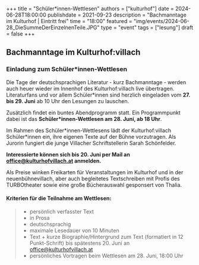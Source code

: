 +++ 
title = "Schüler*innen-Wettlesen" 
authors = ["kulturhof"]
date = 2024-06-28T18:00:00 
publishdate = 2021-09-23 
description = "Bachmanntage im Kulturhof | Eintritt frei" 
time = "18:00" 
featured = "img/events/2024-06-28_DieSummeDerEinzelnenTeile.JPG" 
type = "event"
tags = ["lesung"]
draft = false
+++

## Bachmanntage im Kulturhof:villach
### Einladung zum Schüler\*innen-Wettlesen

Die Tage der deutschsprachigen Literatur - kurz Bachmanntage - werden auch heuer wieder im Innenhof des Kulturhof:villach live übertragen.
Literaturfans und vor allem Schüler\*innen sind herzlich eingeladen vom **27. bis 29. Juni** ab 10 Uhr den Lesungen zu lauschen.

Zusätzlich findet ein buntes Abendprogramm statt. Ein Programmpunkt dabei ist das **Schüler\*innen-Wettlesen am 28. Juni, ab 18 Uhr**.

Im Rahmen des Schüler\*innen-Wettlesens lädt der Kulturhof:villach Schüler\*innen ein, ihre eigenen Texte auf der Bühne vorzutragen. Als Jurorin fungiert die junge Villacher Schriftstellerin Sarah Schönfelder.

**Interessierte können sich bis 20. Juni per Mail an office@kulturhofvillach.at anmelden.**

Als Preise winken Freikarten für Veranstaltungen im Kulturhof und in der neuenbühnevillach, aber auch begleitetes Textschreiben mit Profis des TURBOtheater sowie eine große Bücherauswahl gesponsert von Thalia.

#### Kriterien für die Teilnahme am Wettlesen:
> - persönlich verfasster Text
> - in Prosa
> - deutschsprachig
> - maximale Lesedauer von 10 Minuten
> - Text + kurze Biographie/Hintergrund zum Text (formatiert in 12 Punkt-Schrift) bis spätestens 20. Juni an office@kulturhofvillach.at 
> - persönliches Vortragen beim Wettlesen am 28. Juni, 18:00 Uhr
